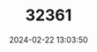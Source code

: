 ---
title: "32361"
category: "Malania oleifera"
draft: false
date: 2024-02-22 13:03:50
languages:
  Chinese: ["Suantouguo"]
---